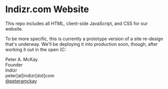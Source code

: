 # Indizr.com Website

This repo includes all HTML, client-side JavaScript, and CSS for our website.

To be more specific, this is currently a prototype version of a site re-design that's underway. We'll be deploying it into production soon, though, after working it out in the open (C:

Peter A. McKay    
Founder   
Indizr    
peter[at]indizr[dot]com     
<a href="https://twitter.com/peteramckay">@peteramckay</a>		
